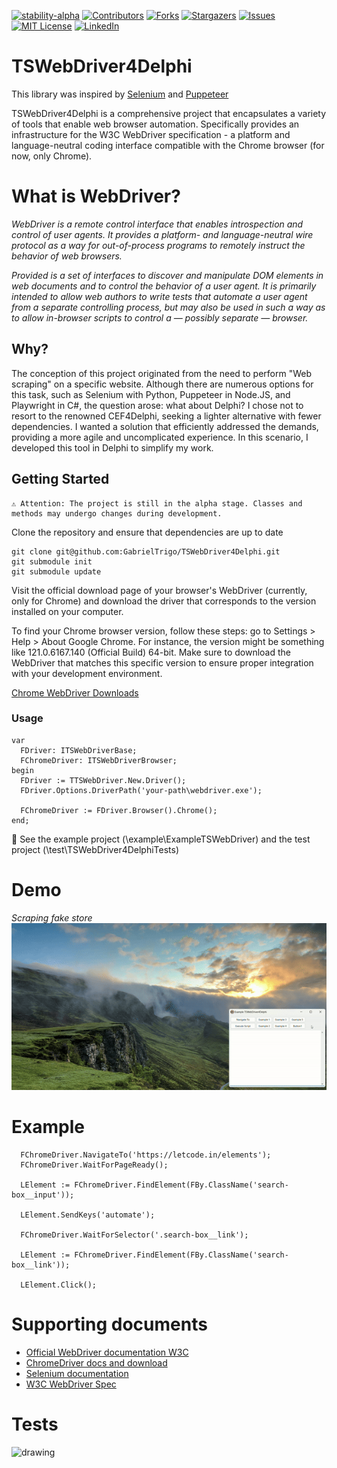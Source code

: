 [![stability-alpha](https://img.shields.io/badge/stability-alpha-f4d03f.svg?style=for-the-badge)](https://github.com/mkenney/software-guides/blob/master/STABILITY-BADGES.md#alpha)
[![Contributors][contributors-shield]][contributors-url]
[![Forks][forks-shield]][forks-url]
[![Stargazers][stars-shield]][stars-url]
[![Issues][issues-shield]][issues-url]
[![MIT License][license-shield]][license-url]
[![LinkedIn][linkedin-shield]][linkedin-url]

# TSWebDriver4Delphi
This library was inspired by [Selenium](https://github.com/SeleniumHQ/selenium) and [Puppeteer](https://pptr.dev)

TSWebDriver4Delphi is a comprehensive project that encapsulates a variety of tools that enable web browser automation. Specifically provides an infrastructure for the W3C WebDriver specification - a platform and language-neutral coding interface compatible with the Chrome browser (for now, only Chrome).


# What is WebDriver? 
_WebDriver is a remote control interface that enables introspection and control of user agents. It provides a platform- and language-neutral wire protocol as a way for out-of-process programs to remotely instruct the behavior of web browsers._

_Provided is a set of interfaces to discover and manipulate DOM elements in web documents and to control the behavior of a user agent. It is primarily intended to allow web authors to write tests that automate a user agent from a separate controlling process, but may also be used in such a way as to allow in-browser scripts to control a — possibly separate — browser._

## Why?
The conception of this project originated from the need to perform "Web scraping" on a specific website. Although there are numerous options for this task, such as Selenium with Python, Puppeteer in Node.JS, and Playwright in C#, the question arose: what about Delphi?
I chose not to resort to the renowned CEF4Delphi, seeking a lighter alternative with fewer dependencies. I wanted a solution that efficiently addressed the demands, providing a more agile and uncomplicated experience.
In this scenario, I developed this tool in Delphi to simplify my work.

<!-- GETTING STARTED -->
## Getting Started

```
⚠️ Attention: The project is still in the alpha stage. Classes and methods may undergo changes during development.
```

Clone the repository and ensure that dependencies are up to date
```git
git clone git@github.com:GabrielTrigo/TSWebDriver4Delphi.git
git submodule init
git submodule update
```

Visit the official download page of your browser's WebDriver (currently, only for Chrome) and download the driver that corresponds to the version installed on your computer.

To find your Chrome browser version, follow these steps: go to Settings > Help > About Google Chrome. For instance, the version might be something like 121.0.6167.140 (Official Build) 64-bit. Make sure to download the WebDriver that matches this specific version to ensure proper integration with your development environment.

[Chrome WebDriver Downloads](https://chromedriver.chromium.org/downloads)

### Usage

  ```delphi
  var
    FDriver: ITSWebDriverBase;
    FChromeDriver: ITSWebDriverBrowser;
  begin
    FDriver := TTSWebDriver.New.Driver();
    FDriver.Options.DriverPath('your-path\webdriver.exe');

    FChromeDriver := FDriver.Browser().Chrome();
  end;
  ```
📌 See the example project (\example\ExampleTSWebDriver) and the test project (\test\TSWebDriver4DelphiTests)

# Demo
_Scraping fake store_
<br/>
![ezgif com-video-to-gif (2)](img/demo.gif)


# Example
```delphi
  FChromeDriver.NavigateTo('https://letcode.in/elements');
  FChromeDriver.WaitForPageReady();

  LElement := FChromeDriver.FindElement(FBy.ClassName('search-box__input'));

  LElement.SendKeys('automate');

  FChromeDriver.WaitForSelector('.search-box__link');

  LElement := FChromeDriver.FindElement(FBy.ClassName('search-box__link'));

  LElement.Click();
```

# Supporting documents

 - [Official WebDriver documentation W3C](https://w3c.github.io/webdriver)
 - [ChromeDriver docs and download](https://chromedriver.chromium.org/home)
 - [Selenium documentation](https://www.selenium.dev/documentation)
 - [W3C WebDriver Spec](https://github.com/jlipps/simple-wd-spec)


# Tests
<img src="https://github.com/GabrielTrigo/TSWebDriver4Delphi/assets/43503837/bcc0d718-92e2-4107-a074-7f4fcd89c712" alt="drawing" width="500"/>

<!-- MARKDOWN LINKS & IMAGES -->
<!-- https://www.markdownguide.org/basic-syntax/#reference-style-links -->
[contributors-shield]: https://img.shields.io/github/contributors/GabrielTrigo/TSWebDriver4Delphi.svg?style=for-the-badge
[contributors-url]: https://github.com/GabrielTrigo/TSWebDriver4Delphi/graphs/contributors
[forks-shield]: https://img.shields.io/github/forks/GabrielTrigo/TSWebDriver4Delphi.svg?style=for-the-badge
[forks-url]: https://github.com/GabrielTrigo/TSWebDriver4Delphi/network/members
[stars-shield]: https://img.shields.io/github/stars/GabrielTrigo/TSWebDriver4Delphi.svg?style=for-the-badge
[stars-url]: https://github.com/GabrielTrigo/TSWebDriver4Delphi/stargazers
[issues-shield]: https://img.shields.io/github/issues/GabrielTrigo/TSWebDriver4Delphi.svg?style=for-the-badge
[issues-url]: https://github.com/GabrielTrigo/TSWebDriver4Delphi/issues
[license-shield]: https://img.shields.io/github/license/GabrielTrigo/TSWebDriver4Delphi.svg?style=for-the-badge
[license-url]: https://github.com/GabrielTrigo/TSWebDriver4Delphi/blob/master/LICENSE.txt
[linkedin-shield]: https://img.shields.io/badge/-LinkedIn-black.svg?style=for-the-badge&logo=linkedin&colorB=555
[linkedin-url]: https://linkedin.com/in/gabriel-trigo-982968161
[product-screenshot]: images/screenshot.png
